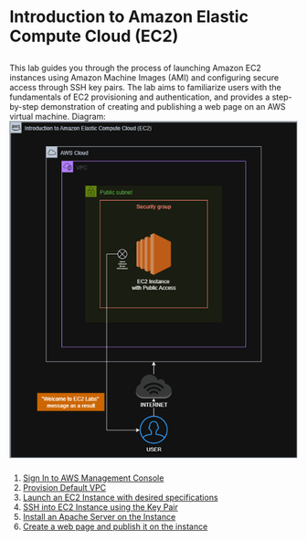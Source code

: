 # Introduction to Amazon Elastic Compute Cloud (EC2)
## 
This lab guides you through the process of launching Amazon EC2 instances using Amazon Machine Images (AMI) and configuring secure access through SSH key pairs. The lab aims to familiarize users with the fundamentals of EC2 provisioning and authentication, and provides a step-by-step demonstration of creating and publishing a web page on an AWS virtual machine.
Diagram:
![EC2](Images/Diagram/EC2_Diagram.png)
###
1. [Sign In to AWS Management Console](SignIn.md)
2. [Provision Default VPC](Create_VPC.md)
3. [Launch an EC2 Instance with desired specifications](Launch_EC2.md)
4. [SSH into EC2 Instance using the Key Pair](SSH_Connect_EC2.md)
5. [Install an Apache Server on the Instance](Apache_Install.md)
6. [Create a web page and publish it on the instance](Create_Web.md)